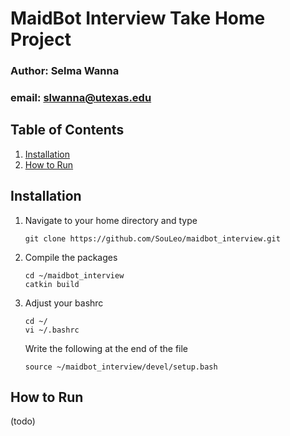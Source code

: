 # MaidBot Interview Take Home Project

### Author: Selma Wanna
### email: slwanna@utexas.edu

## Table of Contents
1. [Installation](#installation)
2. [How to Run](#how-to-run)

## Installation
1. Navigate to your home directory and type
    ```
    git clone https://github.com/SouLeo/maidbot_interview.git
    ```
2. Compile the packages
    ```
    cd ~/maidbot_interview
    catkin build
    ```

3. Adjust your bashrc
    ```
    cd ~/
    vi ~/.bashrc
    ```
   Write the following at the end of the file
   ```
   source ~/maidbot_interview/devel/setup.bash
   ```

## How to Run<a name="how-to-run" />
(todo)


